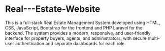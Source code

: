 # Real---Estate-Website
This is a full-stack Real Estate Management System developed using HTML, CSS, JavaScript, Bootstrap for the frontend and PHP Laravel for the backend. The system provides a modern, responsive, and user-friendly interface for property buyers, agents, and administrators, with secure multi-user authentication and separate dashboards for each role.

